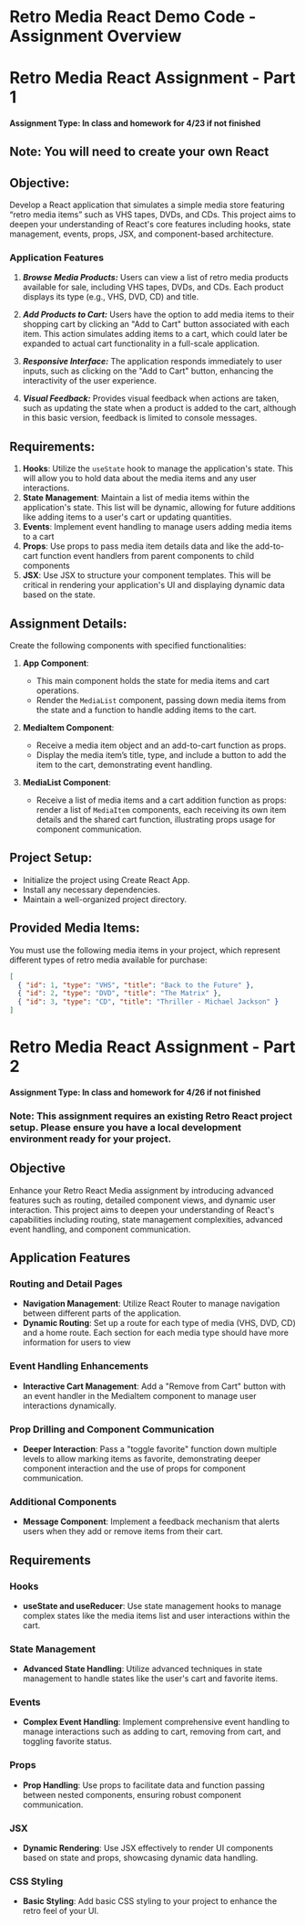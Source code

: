 # Retro Media React Demo Code - Assignment Overview


# Retro Media React Assignment - Part 1

#### Assignment Type: In class and homework for 4/23 if not finished

## Note: You will need to create your own React 

## Objective:
Develop a React application that simulates a simple media store featuring “retro media items” such as VHS tapes, DVDs, and CDs. This project aims to deepen your understanding of React's core features including hooks, state management, events, props, JSX, and component-based architecture.


### Application Features
1. ***Browse Media Products:***
Users can view a list of retro media products available for sale, including VHS tapes, DVDs, and CDs.
Each product displays its type (e.g., VHS, DVD, CD) and title.

2. ***Add Products to Cart:***
Users have the option to add media items to their shopping cart by clicking an "Add to Cart" button associated with each item.
This action simulates adding items to a cart, which could later be expanded to actual cart functionality in a full-scale application.

3. ***Responsive Interface:***
The application responds immediately to user inputs, such as clicking on the "Add to Cart" button, enhancing the interactivity of the user experience.

4. ***Visual Feedback:***
Provides visual feedback when actions are taken, such as updating the state when a product is added to the cart, although in this basic version, feedback is limited to console messages.

## Requirements:
1. **Hooks**: Utilize the `useState` hook to manage the application's state. This will allow you to hold data about the media items and any user interactions.
2. **State Management**: Maintain a list of media items within the application's state. This list will be dynamic, allowing for future additions like adding items to a user's cart or updating quantities.
3. **Events**: Implement event handling to manage users adding media items to a cart
4. **Props**: Use props to pass media item details data and like the add-to-cart function event handlers from parent components to child components
5. **JSX**: Use JSX to structure your component templates. This will be critical in rendering your application's UI and displaying dynamic data based on the state.

## Assignment Details:
Create the following components with specified functionalities:

1. **App Component**:
   - This main component holds the state for media items and cart operations.
   - Render the `MediaList` component, passing down media items from the state and a function to handle adding items to the cart.

2. **MediaItem Component**:
   - Receive a media item object and an add-to-cart function as props.
   - Display the media item’s title, type, and include a button to add the item to the cart, demonstrating event handling.

3. **MediaList Component**:
   - Receive a list of media items and a cart addition function as props: render a list of `MediaItem` components, each receiving its own item details and the shared cart function, illustrating props usage for component communication.

## Project Setup:
- Initialize the project using Create React App.
- Install any necessary dependencies.
- Maintain a well-organized project directory.

## Provided Media Items:
You must use the following media items in your project, which represent different types of retro media available for purchase:

```json
[
  { "id": 1, "type": "VHS", "title": "Back to the Future" },
  { "id": 2, "type": "DVD", "title": "The Matrix" },
  { "id": 3, "type": "CD", "title": "Thriller - Michael Jackson" }
]
```

# Retro Media React Assignment - Part 2

#### Assignment Type: In class and homework for 4/26 if not finished

### Note: This assignment requires an existing Retro React project setup. Please ensure you have a local development environment ready for your project.

## Objective
Enhance your Retro React Media assignment by introducing advanced features such as routing, detailed component views, and dynamic user interaction. This project aims to deepen your understanding of React's capabilities including routing, state management complexities, advanced event handling, and component communication.

## Application Features

### Routing and Detail Pages
- **Navigation Management**: Utilize React Router to manage navigation between different parts of the application.
- **Dynamic Routing**: Set up a route for each type of media (VHS, DVD, CD) and a home route. Each section for each media type should have more information for users to view

### Event Handling Enhancements
- **Interactive Cart Management**: Add a "Remove from Cart" button with an event handler in the MediaItem component to manage user interactions dynamically.

### Prop Drilling and Component Communication
- **Deeper Interaction**: Pass a "toggle favorite" function down multiple levels to allow marking items as favorite, demonstrating deeper component interaction and the use of props for component communication.

### Additional Components
- **Message Component**: Implement a feedback mechanism that alerts users when they add or remove items from their cart.

## Requirements

### Hooks
- **useState and useReducer**: Use state management hooks to manage complex states like the media items list and user interactions within the cart.

### State Management
- **Advanced State Handling**: Utilize advanced techniques in state management to handle states like the user's cart and favorite items.

### Events
- **Complex Event Handling**: Implement comprehensive event handling to manage interactions such as adding to cart, removing from cart, and toggling favorite status.

### Props
- **Prop Handling**: Use props to facilitate data and function passing between nested components, ensuring robust component communication.

### JSX
- **Dynamic Rendering**: Use JSX effectively to render UI components based on state and props, showcasing dynamic data handling.

### CSS Styling
- **Basic Styling**: Add basic CSS styling to your project to enhance the retro feel of your UI.
